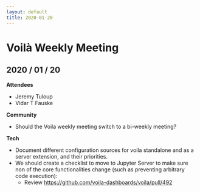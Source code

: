 ```yaml
---
layout: default
title: 2020-01-20
---
```


# Voilà Weekly Meeting

## 2020 / 01 / 20

**Attendees**

- Jeremy Tuloup
- Vidar T Fauske

**Community**

- Should the Voila weekly meeting switch to a bi-weekly meeting?

**Tech**

- Document different configuration sources for voila standalone and as a server extension, and their priorities.
- We should create a checklist to move to Jupyter Server to make sure non of the core functionalities change (such as preventing arbitrary code execution):
    - Review https://github.com/voila-dashboards/voila/pull/492
